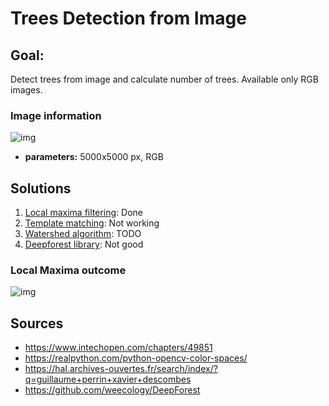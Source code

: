 # Trees Detection from Image

## Goal:
Detect trees from image and calculate number of trees. Available only RGB
images.

### Image information
![img](doc/trees_rgb.jpg)
- **parameters:** 5000x5000 px, RGB


## Solutions

1. [Local maxima filtering](trees_local_maxima.py): Done
2. [Template matching](trees_template_match.py): Not working
3. [Watershed algorithm](trees_watershed.py): TODO
4. [Deepforest library](df_trees.py): Not good

### Local Maxima outcome
![img](doc/trees_detected.jpg)

## Sources
- https://www.intechopen.com/chapters/49851
- https://realpython.com/python-opencv-color-spaces/
- https://hal.archives-ouvertes.fr/search/index/?q=guillaume+perrin+xavier+descombes
- https://github.com/weecology/DeepForest
